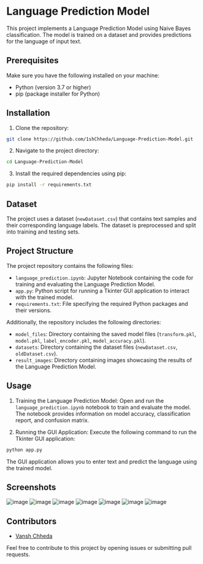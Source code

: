 # Language Prediction Model

This project implements a Language Prediction Model using Naive Bayes classification. The model is trained on a dataset and provides predictions for the language of input text.

## Prerequisites

Make sure you have the following installed on your machine:

- Python (version 3.7 or higher)
- pip (package installer for Python)

## Installation

1. Clone the repository:
```sh
git clone https://github.com/1shChheda/Language-Prediction-Model.git
```
2. Navigate to the project directory:
```sh
cd Language-Prediction-Model
```
3. Install the required dependencies using pip:
```sh
pip install -r requirements.txt
```

## Dataset

The project uses a dataset (`newDataset.csv`) that contains text samples and their corresponding language labels. The dataset is preprocessed and split into training and testing sets.

## Project Structure

The project repository contains the following files:

- `language_prediction.ipynb`: Jupyter Notebook containing the code for training and evaluating the Language Prediction Model.
- `app.py`: Python script for running a Tkinter GUI application to interact with the trained model.
- `requirements.txt`: File specifying the required Python packages and their versions.

Additionally, the repository includes the following directories:

- `model_files`: Directory containing the saved model files (`transform.pkl`, `model.pkl`, `label_encoder.pkl`, `model_accuracy.pkl`).
- `datasets`: Directory containing the dataset files (`newDataset.csv`, `oldDataset.csv`).
- `result_images`: Directory containing images showcasing the results of the Language Prediction Model.

## Usage

1. Training the Language Prediction Model: Open and run the `language_prediction.ipynb` notebook to train and evaluate the model. The notebook provides information on model accuracy, classification report, and confusion matrix.

2. Running the GUI Application: Execute the following command to run the Tkinter GUI application:
```sh
python app.py
```
The GUI application allows you to enter text and predict the language using the trained model.

## Screenshots

![image](result_images/blank.jpg)
![image](result_images/english.jpg)
![image](result_images/french.jpg)
![image](result_images/sweedish.jpg)
![image](result_images/spanish.jpg)
![image](result_images/turkish.jpg)
![image](result_images/hindi.jpg)

## Contributors

- [Vansh Chheda](https://github.com/1shChheda)

Feel free to contribute to this project by opening issues or submitting pull requests.